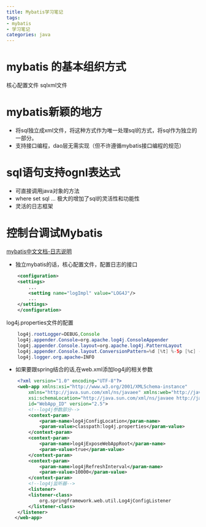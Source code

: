 ```yaml
---
title: Mybatis学习笔记
tags: 
- mybatis 
- 学习笔记
categories: java
---
```


# mybatis 的基本组织方式
核心配置文件
sqlxml文件

# mybatis新颖的地方
- 将sql独立成xml文件，将这种方式作为唯一处理sql的方式，将sql作为独立的一部分。
- 支持接口编程，dao层无需实现（但不许遵循mybatis接口编程的规范）

# sql语句支持ognl表达式
- 可直接调用java对象的方法
- where set sql ... 极大的增加了sql的灵活性和功能性
- 灵活的日志框架
# 控制台调试Mybatis
[mybatis中文文档-日志说明](http://www.mybatis.org/mybatis-3/zh/logging.html)

- 独立mybatis的话，核心配置文件，配置日志的接口
```xml
    <configuration>
    <settings>
        ...
        <setting name="logImpl" value="LOG4J"/>
        ...
    </settings>
    </configuration>
```
log4j.properties文件的配置
```java
    log4j.rootLogger=DEBUG,Console
    log4j.appender.Console=org.apache.log4j.ConsoleAppender
    log4j.appender.Console.layout=org.apache.log4j.PatternLayout
    log4j.appender.Console.layout.ConversionPattern=%d [%t] %-5p [%c] - %m%n
    log4j.logger.org.apache=INFO
```


- 如果要跟spring结合的话,在web.xml添加log4j的相关参数
```xml
    <?xml version="1.0" encoding="UTF-8"?>
    <web-app xmlns:xsi="http://www.w3.org/2001/XMLSchema-instance"
        xmlns="http://java.sun.com/xml/ns/javaee" xmlns:web="http://java.sun.com/xml/ns/javaee/web-app_2_5.xsd"
        xsi:schemaLocation="http://java.sun.com/xml/ns/javaee http://java.sun.com/xml/ns/javaee/web-app_2_5.xsd"
        id="WebApp_ID" version="2.5">
        <!--log4j参数部分-->
        <context-param>
            <param-name>log4jConfigLocation</param-name>
            <param-value>classpath:log4j.properties</param-value>
        </context-param>
        <context-param>
            <param-name>log4jExposeWebAppRoot</param-name>
            <param-value>true</param-value>
        </context-param>
        <context-param>
            <param-name>log4jRefreshInterval</param-name>
            <param-value>10000</param-value>
        </context-param>
        <!--log4j监听器-->
        <listener>
		<listener-class>
			org.springframework.web.util.Log4jConfigListener
		</listener-class>
	</listener>
   </web-app>
```
